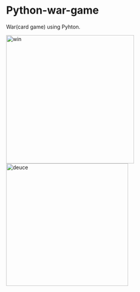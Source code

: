 # Python-war-game
War(card game) using Pyhton.

<img width="346" alt="win" src="https://user-images.githubusercontent.com/103436003/185743138-c6b6e9f9-3696-470a-9deb-a6e8384f5605.PNG">

<img width="330" alt="deuce" src="https://user-images.githubusercontent.com/103436003/185743141-464f4f5a-b035-470b-bdf2-9a189068f2ab.PNG">
